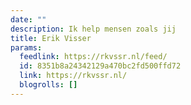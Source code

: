 ```yaml
---
date: ""
description: Ik help mensen zoals jij
title: Erik Visser
params:
  feedlink: https://rkvssr.nl/feed/
  id: 8351b8a24342129a470bc2fd500ffd72
  link: https://rkvssr.nl/
  blogrolls: []
---
```

